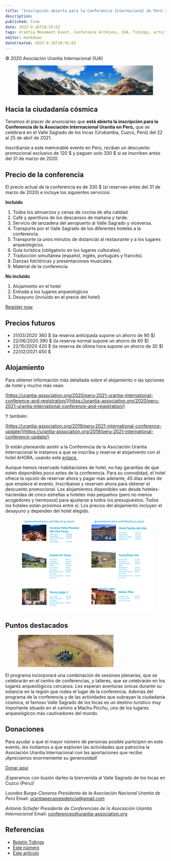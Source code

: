 ```yaml
---
title: "Inscripción abierta para la Conferencia Internacional de Perú 2021"
description: 
published: true
date: 2023-9-16T10:55:6Z
tags: Urantia Movement Event, Conference Archives, IUA, Tidings, article
editor: markdown
dateCreated: 2023-9-16T10:55:6Z
---
```


<p class="v-card v-sheet theme--light grey lighten-3 px-2">© 2020 Asociación Urantia Internacional (IUA)</p>


<figure id="Figure_1" class="image urantiapedia">
<img src="/image/article/IUA_Tidings/Screenshot-Theme-Banner2.jpg">
</figure>

## Hacia la ciudadanía cósmica

Tenemos el placer de anunciarles que **está abierta la inscripción para la Conferencia de la Asociación Internacional Urantia en Perú,** que se celebrará en el Valle Sagrado de los Incas (Urubamba, Cuzco, Perú) del 22 al 25 de abril de 2021.

Inscríbanse a este memorable evento en Perú, reciban un descuento promocional exclusivo de 120 $ y paguen solo 330 $ si se inscriben antes del 31 de marzo de 2020.

## Precio de la conferencia

El precio actual de la conferencia es de 330 $ (si reservan antes del 31 de marzo de 2020) e incluye los siguientes servicios:

**Incluido**

1. Todos los almuerzos y cenas de cocina de alta calidad.
2. Café y aperitivos de los descansos de mañana y tarde.
3. Servicio de lanzadera del aeropuerto al Valle Sagrado y viceversa.
4. Transporte por el Valle Sagrado de los diferentes hoteles a la conferencia.
5. Transporte (a unos minutos de distancia) al restaurante y a los lugares arqueológicos.
6. Guía turística (obligatorio en los lugares culturales).
7. Traducción simultánea (español, inglés, portugués y francés).
8. Danzas folclóricas y presentaciones musicales.
9. Material de la conferencia.

**No incluido**

1. Alojamiento en el hotel
2. Entrada a los lugares arqueológicos
3. Desayuno (incluido en el precio del hotel)

[Register now](https://cvent.me/kMVko7)

## Precios futuros

- 31/03/2020 360 $ (la reserva anticipada supone un ahorro de 90 $)
- 22/06/2020 390 $ (la reserva normal supone un ahorro de 60 $)
- 22/10/2020 420 $ (la reserva de última hora supone un ahorro de 30 $)
- 22/02/2021 450 $

## Alojamiento

Para obtener información más detallada sobre el alojamiento o las opciones de hotel y mucho más vean:

[https://urantia-association.org/2020/peru-2021-urantia-international-conference-and-registration/](https://urantia-association.org/2020/peru-2021-urantia-international-conference-and-registration/)

Y también:

[https://urantia-association.org/2019/peru-2021-international-conference-update/](https://urantia-association.org/2019/peru-2021-international-conference-update/)

Si están planeando asistir a la Conferencia de la Asociación Urantia Internacional le instamos a que se inscriba y reserve el alojamiento con el hotel AHORA, usando este [enlace.](https://cvent.me/kMVko7)

Aunque hemos reservado habitaciones de hotel, no hay garantías de que estén disponibles poco antes de la conferencia. Para su comodidad, el hotel ofrece la opción de reservar ahora y pagar más adelante, 45 días antes de que empiece el evento. Inscríbanse y reserven ahora para obtener el descuento promocional. Los alojamientos disponibles van desde hoteles-haciendas de cinco estrellas a hoteles más pequeños (pero no menos acogedores y hermosos) para ajustarse a todos los presupuestos. Todos los hoteles están próximos entre sí. Los precios del alojamiento incluyen el desayuno y dependen del hotel elegido.

<figure id="Figure_2" class="image urantiapedia">
<img src="/image/article/IUA_Tidings/2021-International-Conference-Hotel-Prices-and-Rooms-706x485.jpg">
</figure>

## Puntos destacados

<figure id="Figure_3" class="image urantiapedia image-style-align-right">
<img src="/image/article/IUA_Tidings/Screenshot-Theme-Banner4-300x101.jpg">
</figure>

El programa incorporará una combinación de sesiones plenarias, que se celebrarán en el centro de conferencias, y talleres, que se celebrarán en los lugares arqueológicos cercanos. Les esperan aventuras únicas durante su estancia en la región que rodea el lugar de la conferencia. Además del programa de la conferencia y de las actividades que subrayan la ciudadanía cósmica, el famoso Valle Sagrado de los Incas es un destino turístico muy importante situado en el camino a Machu Picchu, uno de los lugares arqueológicos más cautivadores del mundo.
<br style="clear:both;"/>

## Donaciones

Para ayudar a que el mayor número de personas posible participen en este evento, les invitamos a que exploren las actividades que patrocina la Asociación Urantia Internacional con las aportaciones que recibe. ¡Apreciamos enormemente su generosidad!

[Donar aquí](https://urantia-association.org/get-involved/donate/?fund=Conference+Financial+Aid+Fund&fbclid=IwAR3Kf7hUz1buXJ_1fYtQZlD_q3Zy138L1daidFGrS20wXiRgeJb1lgtX98U)

¡Esperamos con ilusión darles la bienvenida al Valle Sagrado de los Incas en Cuzco (Peru)!

_Lourdes Burga-Cisneros_
_Presidenta de la Asociación Nacional Urantia de Perú_
Email: [urantiaperupresidencia@gmail.com](mailto:urantiaperupresidencia@gmail.com)

_Antonio Schefer_
_Presidente de Conferencias de la Asociación Urantia Internacional_
Email: [conferences@urantia-association.org](mailto:conferences@urantia-association.org)

## Referencias

- [Boletín Tidings](https://urantia-association.org/acerca-del-boletin-tidings/?lang=es)
- [Este número](https://urantia-association.org/newsletter/tidings-march-2020/?lang=es)
- [Este artículo](https://urantia-association.org/inscripcion-abierta-para-la-conferencia-internacional-de-peru-2021/?lang=es)

